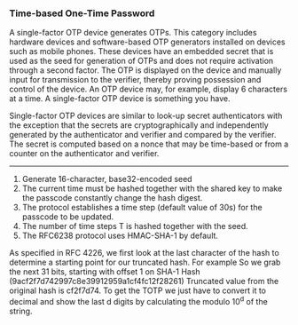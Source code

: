 ### Time-based One-Time Password

A single-factor OTP device generates OTPs. This category includes hardware devices and software-based OTP generators installed on devices such as mobile phones. These devices have an embedded secret that is used as the seed for generation of OTPs and does not require activation through a second factor. The OTP is displayed on the device and manually input for transmission to the verifier, thereby proving possession and control of the device. An OTP device may, for example, display 6 characters at a time. A single-factor OTP device is something you have.

Single-factor OTP devices are similar to look-up secret authenticators with the exception that the secrets are cryptographically and independently generated by the authenticator and verifier and compared by the verifier. The secret is computed based on a nonce that may be time-based or from a counter on the authenticator and verifier.

---

1. Generate 16-character, base32-encoded seed
2. The current time must be hashed together with the shared key to make the passcode constantly change the hash digest.
3. The protocol establishes a time step (default value of 30s) for the passcode to be updated.
4. The number of time steps T is hashed together with the seed.
5. The RFC6238 protocol uses HMAC-SHA-1 by default.

As specified in RFC 4226, we first look at the last character of the hash to determine a starting point for our truncated hash.
For example So we grab the next 31 bits, starting with offset 1 on SHA-1 Hash (9acf2f7d742997c8e39912959a1cf4fc12f28261)
Truncated value from the original hash is cf2f7d74. To get the TOTP we just have to convert it to decimal and show the last d digits by calculating the modulo 10<sup>d</sup> of the string.

